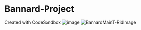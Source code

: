 # Bannard-Project
Created with CodeSandbox
![image](https://user-images.githubusercontent.com/70451928/184708072-31b1c140-5df0-45bc-8391-99c43371d4f5.PNG)
![BannardMainT-RidImage](https://user-images.githubusercontent.com/70451928/184708087-f51ad8f7-fe53-4552-8fc0-d4e7cc0f1c2c.PNG)
